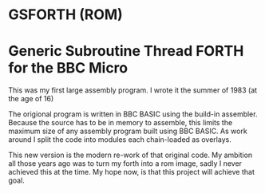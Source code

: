 # GSFORTH (ROM)
Generic Subroutine Thread FORTH for the BBC Micro
=================================================

This was my first large assembly program. I wrote it the summer of 1983 (at the age of 16)

The origional program is written in BBC BASIC using the build-in assembler. Because the source has to be in memory to assemble, this limits the maximum size of any assembly program built using BBC BASIC. As work around I split the code into modules each chain-loaded as overlays.

This new version is the modern re-work of that original code. My ambition all those years ago was to turn my forth into a rom image, sadly I never achieved this at the time. My hope now, is that this project will achieve that goal.


